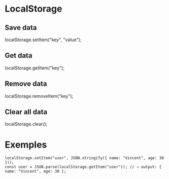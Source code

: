 # LocalStorage

## Save data
localStorage.setItem("key", "value");

## Get data
localStorage.getItem("key");

## Remove data
localStorage.removeItem("key");

## Clear all data
localStorage.clear();


# Exemples
```
localStorage.setItem("user", JSON.stringify({ name: "Vincent", age: 30 }));
const user = JSON.parse(localStorage.getItem("user")); // → output: { name: "Vincent", age: 30 };
```
